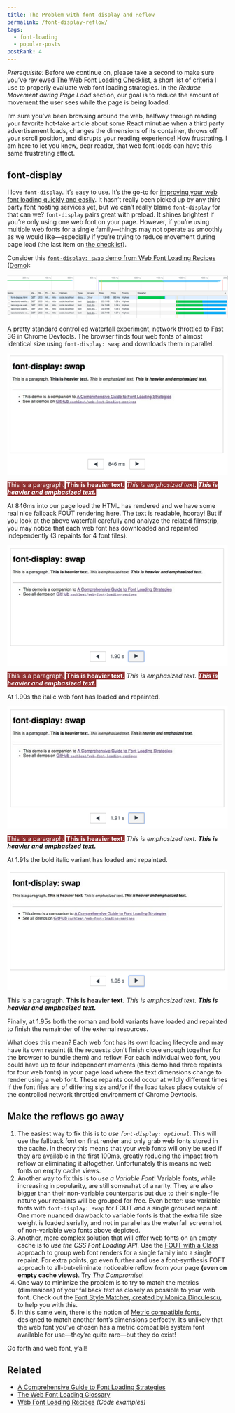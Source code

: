 ```yaml
---
title: The Problem with font-display and Reflow
permalink: /font-display-reflow/
tags:
  - font-loading
  - popular-posts
postRank: 4
---
```


<style>
.post-img {
  margin: 0 auto;
  display: block;
}
.highlight-fallback {
    background-color: #902f2f;
    color: #fff;
}
/*.highlight {
    background-color: #45844b;
    color: #fff;
}*/
</style>

_Prerequisite:_ Before we continue on, please take a second to make sure you’ve reviewed [The Web Font Loading Checklist](/web/font-checklist/), a short list of criteria I use to properly evaluate web font loading strategies. In the _Reduce Movement during Page Load_ section, our goal is to reduce the amount of movement the user sees while the page is being loaded.

I’m sure you’ve been browsing around the web, halfway through reading your favorite hot-take article about some React minutiae when a third party advertisement loads, changes the dimensions of its container, throws off your scroll position, and disrupts your reading experience! How frustrating. I am here to let you know, dear reader, that web font loads can have this same frustrating effect.

## font-display

I love `font-display`. It’s easy to use. It’s the go-to for [improving your web font loading quickly and easily](/web/23-minutes/). It hasn’t really been picked up by any third party font hosting services yet, but we can’t really blame `font-display` for that can we? `font-display` pairs great with preload. It shines brightest if you’re only using one web font on your page. However, if you’re using multiple web fonts for a single family—things may not operate as smoothly as we would like—especially if you’re trying to reduce movement during page load (the last item on [the checklist](/web/font-checklist/)).

Consider this [`font-display: swap` demo from Web Font Loading Recipes](https://github.com/zachleat/web-font-loading-recipes#font-display-swap) ([Demo](https://www.zachleat.com/web-fonts/demos/font-display.html)):

<img src="/web/img/posts/font-display-reflow/waterfall.png" alt="font-display: swap Screenshot of Devtools Network Tab, 1 HTML request and 4 Web Font requests loading in parallel" class="primary">

A pretty standard controlled waterfall experiment, network throttled to Fast 3G in Chrome Devtools. The browser finds four web fonts of almost identical size using `font-display: swap` and downloads them in parallel.

<img src="/web/img/posts/font-display-reflow/render-1.png" alt="A screenshot of First render at 846ms" class="post-img">

<div class="livedemo livedemo-mixed sizeme" data-demo-label="DEMO: 846ms Serif Fallback">
    <p class="font-fallback"><span class="highlight-fallback">This is a paragraph.</span> <strong class="highlight-fallback">This is heavier text.</strong> <em class="highlight-fallback">This is emphasized text.</em> <strong class="highlight-fallback"><em>This is heavier and emphasized text.</em></strong></p>
</div>

At 846ms into our page load the HTML has rendered and we have some real nice fallback FOUT rendering here. The text is readable, hooray! But if you look at the above waterfall carefully and analyze the related filmstrip, you may notice that each web font has downloaded and repainted independently (3 repaints for 4 font files).

<img src="/web/img/posts/font-display-reflow/render-2.png" alt="A screenshot of render at 1.90s" class="post-img">

<div class="livedemo livedemo-mixed sizeme" data-demo-label="DEMO: 1.9s Italic">
    <p class="font-fallback"><span class="highlight-fallback">This is a paragraph.</span> <strong class="highlight-fallback">This is heavier text.</strong> <em class="font-latoitalic highlight">This is emphasized text.</em> <strong class="highlight-fallback"><em>This is heavier and emphasized text.</em></strong></p>
</div>

At 1.90s the italic web font has loaded and repainted.

<img src="/web/img/posts/font-display-reflow/render-3.png" alt="A screenshot of render at 1.91s" class="post-img">

<div class="livedemo livedemo-mixed sizeme" data-demo-label="DEMO: 1.91s Bold Italic">
    <p class="font-fallback"><span class="highlight-fallback">This is a paragraph.</span> <strong class="highlight-fallback">This is heavier text.</strong> <em class="font-latoitalic">This is emphasized text.</em> <strong><em class="font-latobolditalic highlight">This is heavier and emphasized text.</em></strong></p>
</div>

At 1.91s the bold italic variant has loaded and repainted.

<img src="/web/img/posts/font-display-reflow/render-4.png" alt="A screenshot of render at 1.95s" class="post-img">

<div class="livedemo livedemo-mixed sizeme" data-demo-label="DEMO: 1.91s Roman & Bold">
    <p class="font-lato"><span class="highlight">This is a paragraph. </span><strong class="font-latobold highlight">This is heavier text.</strong> <em class="font-latoitalic">This is emphasized text.</em> <strong><em class="font-latobolditalic">This is heavier and emphasized text.</em></strong></p>
</div>

Finally, at 1.95s both the roman and bold variants have loaded and repainted to finish the remainder of the external resources.

What does this mean? Each web font has its own loading lifecycle and may have its own repaint (it the requests don’t finish close enough together for the browser to bundle them) and reflow. For each individual web font, you could have up to four independent moments (this demo had three repaints for four web fonts) in your page load where the text dimensions change to render using a web font. These repaints could occur at wildly different times if the font files are of differing size and/or if the load takes place outside of the controlled network throttled environment of Chrome Devtools.

## Make the reflows go away

1. The easiest way to fix this is to _use `font-display: optional`_. This will use the fallback font on first render and only grab web fonts stored in the cache. In theory this means that your web fonts will only be used if they are available in the first 100ms, greatly reducing the impact from reflow or eliminating it altogether. Unfortunately this means no web fonts on empty cache views.
1. Another way to fix this is to _use a Variable Font_! Variable fonts, while increasing in popularity, are still somewhat of a rarity. They are also bigger than their non-variable counterparts but due to their single-file nature your repaints will be grouped for free. Even better: use variable fonts with `font-display: swap` for FOUT _and_ a single grouped repaint. One more nuanced drawback to variable fonts is that the extra file size weight is loaded serially, and not in parallel as the waterfall screenshot of non-variable web fonts above depicted.
1. Another, more complex solution that will offer web fonts on an empty cache is to _use the CSS Font Loading API_. Use the [FOUT with a Class](/web/comprehensive-webfonts/#fout-class) approach to group web font renders for a single family into a single repaint. For extra points, go even further and use a font-synthesis FOFT approach to all-but-eliminate noticeable reflow from your page **(even on empty cache views)**. Try _[The Compromise](/web/the-compromise/)_!
1. One way to minimize the problem is to try to match the metrics (dimensions) of your fallback text as closely as possible to your web font. Check out the [Font Style Matcher, created by Monica Dinculescu](https://meowni.ca/font-style-matcher/), to help you with this.
1. In this same vein, there is the notion of [Metric compatible fonts](https://wiki.archlinux.org/index.php/Metric-compatible_fonts), designed to match another font’s dimensions perfectly. It’s unlikely that the web font you’ve chosen has a metric compatible system font available for use—they’re quite rare—but they do exist!

Go forth and web font, y’all!

## Related

* [A Comprehensive Guide to Font Loading Strategies](/web/comprehensive-webfonts/)
* [The Web Font Loading Glossary](/web/webfont-glossary/)
* [Web Font Loading Recipes](https://github.com/zachleat/web-font-loading-recipes) _(Code examples)_

<script>
if( "fonts" in document ) {
    function measureSizeMe() {
        document.querySelectorAll(".sizeme").forEach(el => {
            let p = el.firstElementChild;
            let original = el.getAttribute("data-original-demo-label");
            if( !original) {
                original = el.getAttribute("data-demo-label");
                el.setAttribute("data-original-demo-label", original);
            }
            el.setAttribute("data-demo-label", `${original}, Height ${p.offsetHeight}px`);
        });
    }
    document.fonts.ready.then(measureSizeMe);
    window.addEventListener("resize", measureSizeMe);
}
</script>
